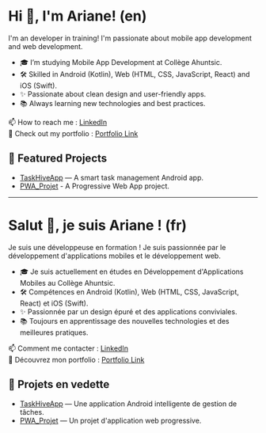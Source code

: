 # Hi 👋, I'm Ariane! (en)
I'm an developer in training! I'm passionate about mobile app development and web development.

- 🎓 I’m studying Mobile App Development at Collège Ahuntsic.
- 🛠️ Skilled in Android (Kotlin), Web (HTML, CSS, JavaScript, React) and iOS (Swift).
- ✨ Passionate about clean design and user-friendly apps.
- 📚 Always learning new technologies and best practices.

📫 How to reach me : [LinkedIn](https://www.linkedin.com/in/ariane-hélie-7685bb363)  
💼 Check out my portfolio : [Portfolio Link](https://arianehelie.com)

## 📌 Featured Projects
- [TaskHiveApp](https://github.com/HelieAriane/TaskHiveApp) — A smart task management Android app.
- [PWA_Projet](https://github.com/HelieAriane/PWA_Projet) - A Progressive Web App project.  

---

# Salut 👋, je suis Ariane ! (fr)

Je suis une développeuse en formation ! Je suis passionnée par le développement d'applications mobiles et le développement web.

- 🎓 Je suis actuellement en études en Développement d'Applications Mobiles au Collège Ahuntsic.
- 🛠️ Compétences en Android (Kotlin), Web (HTML, CSS, JavaScript, React) et iOS (Swift).
- ✨ Passionnée par un design épuré et des applications conviviales.
- 📚 Toujours en apprentissage des nouvelles technologies et des meilleures pratiques.

📫 Comment me contacter : [LinkedIn](https://www.linkedin.com/in/ariane-hélie-7685bb363)  
💼 Découvrez mon portfolio : [Portfolio Link](https://arianehelie.com)

## 📌 Projets en vedette

- [TaskHiveApp](https://github.com/HelieAriane/TaskHiveApp) — Une application Android intelligente de gestion de tâches.
- [PWA_Projet](https://github.com/HelieAriane/PWA_Projet) — Un projet d'application web progressive.


